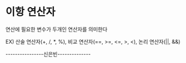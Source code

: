 # 이항 연산자

연산에 필요한 변수가 두개인 연산자를 의미한다

EX) 산술 연산자(+, /, *, %), 비교 연산자(==, >=, <=, >, <), 논리 연산자(||, &&)

----------------신은빈--------------